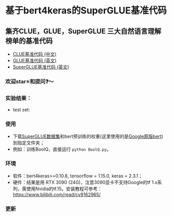 # 基于bert4keras的SuperGLUE基准代码

## 集齐CLUE，GLUE，SuperGLUE 三大自然语言理解榜单的基准代码
- [CLUE基准代码 (中文)](https://github.com/bojone/CLUE-bert4keras)
- [GLUE基准代码 (英文)](https://github.com/nishiwen1214/GLUE-bert4keras)
- [SuperGLUE基准代码 (英文)](https://github.com/nishiwen1214/SuperGLUE-bert4keras)

### 欢迎star⭐️和提问❓～

### 实验结果：

- test set:


### 使用
- 下载[SuperGLUE数据集](https://super.gluebenchmark.com/)和bert预训练的权重(这里使用的是[Google原版bert](https://github.com/google-research/bert))到指定文件夹；
- 例如：训练BoolQ，直接运行 `python BoolQ.py`。

### 环境
- 软件：bert4keras>=0.10.8, tensorflow = 1.15.0, keras = 2.3.1；
- 硬件：结果是用 RTX 3090 (24G)，注意3090显卡不支持Google的tf 1.x系列，需使用Nvidia的tf.15。安装教程可参考：https://www.bilibili.com/read/cv9162965/

### 更新
